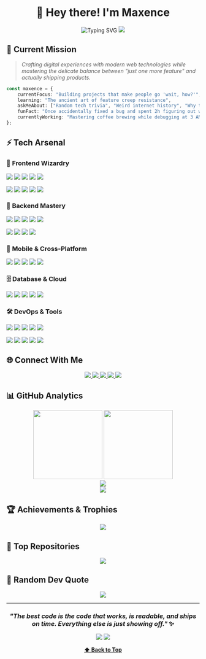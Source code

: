 <div align="center">

# 🚀 Hey there! I'm Maxence

<img src="https://readme-typing-svg.herokuapp.com?font=Fira+Code&weight=500&size=24&pause=1000&color=00D9FF&center=true&vCenter=true&random=false&width=600&lines=Full-Stack+Developer+%F0%9F%92%BB;Coffee+Enthusiast+%E2%98%95;3AM+Debugging+Specialist+%F0%9F%8C%99;Clean+Code+Advocate+%E2%9C%A8;Building+Digital+Experiences+%F0%9F%8E%A8" alt="Typing SVG" />

<img src="https://capsule-render.vercel.app/api?type=waving&color=gradient&customColorList=6,11,20&height=100&section=header&text=&fontSize=0&animation=twinkling"/>

</div>

## 🎯 Current Mission

> *Crafting digital experiences with modern web technologies while mastering the delicate balance between "just one more feature" and actually shipping products.*

```typescript
const maxence = {
    currentFocus: "Building projects that make people go 'wait, how?'",
    learning: "The ancient art of feature creep resistance",
    askMeAbout: ["Random tech trivia", "Weird internet history", "Why tabs > spaces"],
    funFact: "Once accidentally fixed a bug and spent 2h figuring out what I did",
    currentlyWorking: "Mastering coffee brewing while debugging at 3 AM ☕"
};
```

## ⚡ Tech Arsenal

### 🎨 **Frontend Wizardry**
<p>
<img src="https://img.shields.io/badge/React-20232A?style=for-the-badge&logo=react&logoColor=61DAFB" />
<img src="https://img.shields.io/badge/Next.js-000?style=for-the-badge&logo=next.js&logoColor=white" />
<img src="https://img.shields.io/badge/TypeScript-3178C6?style=for-the-badge&logo=typescript&logoColor=white" />
<img src="https://img.shields.io/badge/Vue.js-4FC08D?style=for-the-badge&logo=vue.js&logoColor=white" />
<img src="https://img.shields.io/badge/Svelte-FF3E00?style=for-the-badge&logo=svelte&logoColor=white" />
</p>

<p>
<img src="https://img.shields.io/badge/TailwindCSS-38B2AC?style=for-the-badge&logo=tailwind-css&logoColor=white" />
<img src="https://img.shields.io/badge/Three.js-000000?style=for-the-badge&logo=three.js&logoColor=white" />
<img src="https://img.shields.io/badge/SASS-CC6699?style=for-the-badge&logo=sass&logoColor=white" />
<img src="https://img.shields.io/badge/Bootstrap-7952B3?style=for-the-badge&logo=bootstrap&logoColor=white" />
<img src="https://img.shields.io/badge/Framer_Motion-0055FF?style=for-the-badge&logo=framer&logoColor=white" />
</p>

### 🔧 **Backend Mastery**
<p>
<img src="https://img.shields.io/badge/Node.js-339933?style=for-the-badge&logo=node.js&logoColor=white" />
<img src="https://img.shields.io/badge/Python-3776AB?style=for-the-badge&logo=python&logoColor=white" />
<img src="https://img.shields.io/badge/FastAPI-009688?style=for-the-badge&logo=fastapi&logoColor=white" />
<img src="https://img.shields.io/badge/Express.js-000000?style=for-the-badge&logo=express&logoColor=white" />
<img src="https://img.shields.io/badge/Laravel-FF2D20?style=for-the-badge&logo=laravel&logoColor=white" />
</p>

<p>
<img src="https://img.shields.io/badge/Java-ED8B00?style=for-the-badge&logo=openjdk&logoColor=white" />
<img src="https://img.shields.io/badge/C%23-239120?style=for-the-badge&logo=csharp&logoColor=white" />
<img src="https://img.shields.io/badge/PHP-777BB4?style=for-the-badge&logo=php&logoColor=white" />
<img src="https://img.shields.io/badge/GraphQL-E10098?style=for-the-badge&logo=graphql&logoColor=white" />
</p>

### 📱 **Mobile & Cross-Platform**
<p>
<img src="https://img.shields.io/badge/Flutter-02569B?style=for-the-badge&logo=flutter&logoColor=white" />
<img src="https://img.shields.io/badge/React_Native-20232A?style=for-the-badge&logo=react&logoColor=61DAFB" />
<img src="https://img.shields.io/badge/Dart-0175C2?style=for-the-badge&logo=dart&logoColor=white" />
<img src="https://img.shields.io/badge/Electron-2B2E3A?style=for-the-badge&logo=electron&logoColor=9FEAF9" />
<img src="https://img.shields.io/badge/Unity-000000?style=for-the-badge&logo=unity&logoColor=white" />
</p>

### 🗄️ **Database & Cloud**
<p>
<img src="https://img.shields.io/badge/MongoDB-47A248?style=for-the-badge&logo=mongodb&logoColor=white" />
<img src="https://img.shields.io/badge/Firebase-FFCA28?style=for-the-badge&logo=firebase&logoColor=black" />
<img src="https://img.shields.io/badge/Supabase-3ECF8E?style=for-the-badge&logo=supabase&logoColor=white" />
<img src="https://img.shields.io/badge/MySQL-4479A1?style=for-the-badge&logo=mysql&logoColor=white" />
<img src="https://img.shields.io/badge/Redis-DC382D?style=for-the-badge&logo=redis&logoColor=white" />
</p>

### 🛠️ **DevOps & Tools**
<p>
<img src="https://img.shields.io/badge/Docker-2496ED?style=for-the-badge&logo=docker&logoColor=white" />
<img src="https://img.shields.io/badge/Git-F05032?style=for-the-badge&logo=git&logoColor=white" />
<img src="https://img.shields.io/badge/GitHub-181717?style=for-the-badge&logo=github&logoColor=white" />
<img src="https://img.shields.io/badge/Vite-646CFF?style=for-the-badge&logo=vite&logoColor=white" />
<img src="https://img.shields.io/badge/Webpack-8DD6F9?style=for-the-badge&logo=webpack&logoColor=black" />
</p>

<p>
<img src="https://img.shields.io/badge/Figma-F24E1E?style=for-the-badge&logo=figma&logoColor=white" />
<img src="https://img.shields.io/badge/VS_Code-007ACC?style=for-the-badge&logo=visual-studio-code&logoColor=white" />
<img src="https://img.shields.io/badge/Postman-FF6C37?style=for-the-badge&logo=postman&logoColor=white" />
<img src="https://img.shields.io/badge/Arduino-00979D?style=for-the-badge&logo=arduino&logoColor=white" />
<img src="https://img.shields.io/badge/Raspberry_Pi-C51A4A?style=for-the-badge&logo=raspberry-pi&logoColor=white" />
</p>

## 🌐 Connect With Me

<p align="center">
<a href="https://discord.gg/dXZtJjeVmK">
  <img src="https://img.shields.io/badge/Discord-7289DA?style=for-the-badge&logo=discord&logoColor=white&animation=pulse" />
</a>
<a href="https://instagram.com/maxence_detourniere">
  <img src="https://img.shields.io/badge/Instagram-E4405F?style=for-the-badge&logo=instagram&logoColor=white" />
</a>
<a href="https://twitch.tv/M4xyll">
  <img src="https://img.shields.io/badge/Twitch-9146FF?style=for-the-badge&logo=twitch&logoColor=white" />
</a>
<a href="https://reddit.com/user/M4xyll">
  <img src="https://img.shields.io/badge/Reddit-FF4500?style=for-the-badge&logo=reddit&logoColor=white" />
</a>
<a href="mailto:m4xyll.dev@proton.me">
  <img src="https://img.shields.io/badge/ProtonMail-8B89CC?style=for-the-badge&logo=protonmail&logoColor=white" />
</a>
</p>

## 📊 GitHub Analytics

<div align="center">

<img height="180em" src="https://github-readme-stats.vercel.app/api?username=M4xyll&show_icons=true&theme=tokyonight&hide_border=true&include_all_commits=true&count_private=true&custom_title=⚡%20GitHub%20Stats"/>
<img height="180em" src="https://github-readme-stats.vercel.app/api/top-langs/?username=M4xyll&layout=compact&theme=tokyonight&hide_border=true&langs_count=8"/>

</div>

<div align="center">

<img src="https://nirzak-streak-stats.vercel.app/?user=M4xyll&theme=tokyonight&hide_border=true"/>

</div>

<div align="center">

<img src="https://github-readme-activity-graph.vercel.app/graph?username=M4xyll&theme=tokyo-night&hide_border=true&area=true"/>

</div>

## 🏆 Achievements & Trophies

<div align="center">

<img src="https://github-profile-trophy.vercel.app/?username=M4xyll&theme=tokyonight&no-frame=true&no-bg=false&margin-w=4&row=1&column=7"/>

</div>

## 🚀 Top Repositories

<div align="center">

<img src="https://github-contributor-stats.vercel.app/api?username=M4xyll&limit=5&theme=tokyonight&combine_all_yearly_contributions=true"/>

</div>

## 💭 Random Dev Quote

<div align="center">

<img src="https://quotes-github-readme.vercel.app/api?type=horizontal&theme=tokyonight"/>

</div>

---

<div align="center">

### *"The best code is the code that works, is readable, and ships on time. Everything else is just showing off."* ✨

<img src="https://capsule-render.vercel.app/api?type=waving&color=gradient&customColorList=6,11,20&height=100&section=footer&text=&fontSize=0&animation=twinkling"/>

<img src="https://komarev.com/ghpvc/?username=M4xyll&style=for-the-badge&color=00d9ff"/>

**[⬆ Back to Top](#-hey-there-im-maxence)**

</div>